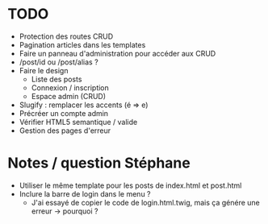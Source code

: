 # TODO
- Protection des routes CRUD
- Pagination articles dans les templates
- Faire un panneau d'administration pour accéder aux CRUD
- /post/id ou /post/alias ?
- Faire le design
    - Liste des posts
    - Connexion / inscription
    - Espace admin (CRUD)
- Slugify : remplacer les accents (é => e)
- Précréer un compte admin
- Vérifier HTML5 semantique / valide
- Gestion des pages d'erreur

# Notes / question Stéphane
- Utiliser le même template pour les posts de index.html et post.html
- Inclure la barre de login dans le menu ?
    - J'ai essayé de copier le code de login.html.twig, mais ça génére une erreur -> pourquoi ?

